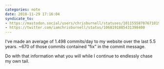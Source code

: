 ```yaml
---
categories: note
date: 2018-11-29 17:16:04
syndicate_to:
- https://mastodon.social/users/chrisburnell/statuses/101155587076718195
- https://twitter.com/iamchrisburnell/status/1068191885431398400
---
```


I’ve made an average of 1.498 commits/day to my website over the last 5.5 years. ~670 of those commits contained <q>fix</q> in the commit message.

Do with that information what you will while I continue to endlessly chase my own tail.
